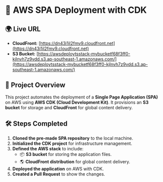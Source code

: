 # 🚀 AWS SPA Deployment with CDK  

## 🌍 Live URL  
- **CloudFront:** [https://dn43i1il2fmv9.cloudfront.net](https://dn43i1il2fmv9.cloudfront.net)  
- **S3 Bucket:** [https://awsdeploytsstack-mybucketf68f3ff0-kjlnvh7z9vdd.s3.ap-southeast-1.amazonaws.com/](https://awsdeploytsstack-mybucketf68f3ff0-kjlnvh7z9vdd.s3.ap-southeast-1.amazonaws.com/)  

## 📌 Project Overview  
This project automates the deployment of a **Single Page Application (SPA)** on AWS using **AWS CDK (Cloud Development Kit)**. It provisions an **S3 bucket** for storage and **CloudFront** for global content delivery.  
 
## 🛠️ Steps Completed  
1. **Cloned the pre-made SPA repository** to the local machine.  
2. **Initialized the CDK project** for infrastructure management.  
3. **Defined the AWS stack** to include:  
   - 📦 **S3 bucket** for storing the application files.  
   - 🌎 **CloudFront distribution** for global content delivery.  
4. **Deployed the application** on AWS with CDK.  
5. **Created a Pull Request** to show the changes.  

